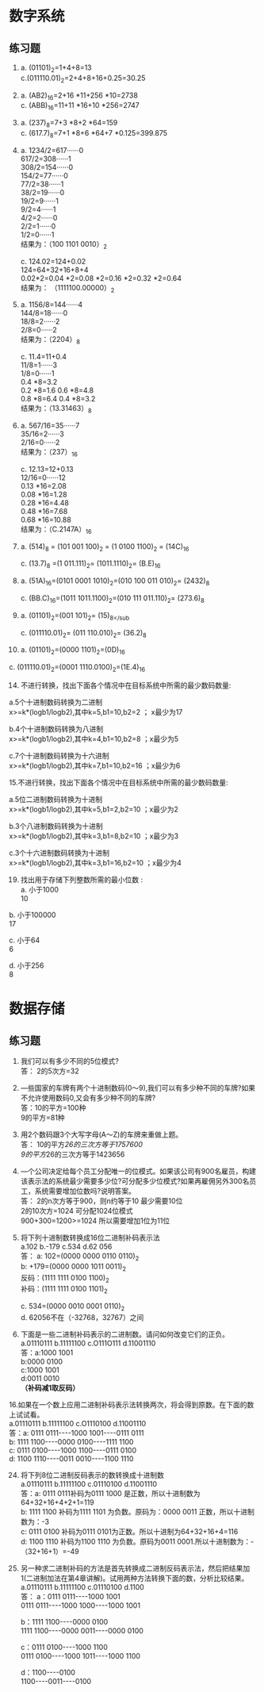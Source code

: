 # 数字系统
## 练习题
1. a. (01101)<sub>2</sub>=1+4+8=13  
   c.(011110.01)<sub>2</sub>=2+4+8+16+0.25=30.25 


2. a. (AB2)<sub>16</sub>=2+16 *11+256 *10=2738  
   c. (ABB)<sub>16</sub>=11+11 *16+10 *256=2747  


3. a. (237)<sub>8</sub>=7+3 *8+2 *64=159  
   c. (617.7)<sub>8</sub>=7+1 *8+6 *64+7 *0.125=399.875  


4. a. 1234/2=617······0  
      617/2=308······1  
      308/2=154······0  
      154/2=77······0  
      77/2=38······1  
      38/2=19······0  
      19/2=9······1  
      9/2=4······1  
      4/2=2······0  
      2/2=1······0  
      1/2=0······1  
   结果为：（100 1101 0010）<sub>2</sub>  


   c. 124.02=124+0.02  
      124=64+32+16+8+4  
      0.02*2=0.04 *2=0.08 *2=0.16 *2=0.32 *2=0.64  
      结果为： （1111100.00000）<sub>2</sub>  
     
5. a. 1156/8=144······4  
      144/8=18······0  
      18/8=2······2  
      2/8=0······2  
   结果为：（2204）<sub>8</sub>   


   c. 11.4=11+0.4  
      11/8=1······3  
      1/8=0······1  
      0.4 *8=3.2  
      0.2 *8=1.6
      0.6 *8=4.8  
      0.8 *8=6.4
      0.4 *8=3.2  
      结果为：（13.31463）<sub>8</sub> 
   
   
6. a. 567/16=35······7  
      35/16=2······3  
      2/16=0······2  
   结果为：（237）<sub>16</sub>   


   c. 12.13=12+0.13  
      12/16=0······12  
      0.13 *16=2.08  
      0.08 *16=1.28  
      0.28 *16=4.48  
      0.48 *16=7.68  
      0.68 *16=10.88  
      结果为：（C.2147A）<sub>16</sub>  
      
      
7. a. (514)<sub>8</sub>  = (101 001 100)<sub>2</sub>  = (1 0100 1100)<sub>2</sub> = (14C)<sub>16</sub>  


   c. (13.7)<sub>8</sub> =(1 011.111)<sub>2</sub>= (1011.1110)<sub>2</sub>=
   (B.E)<sub>16</sub>  
   
   
8. a. (51A)<sub>16</sub>=(0101 0001 1010)<sub>2</sub>=(010 100 011 010)<sub>2</sub>= (2432)<sub>8</sub>  


   c. (BB.C)<sub>16</sub>=(1011 1011.1100)<sub>2</sub>=(010 111 011.110)<sub>2</sub>= (273.6)<sub>8</sub>  
   
   
9. a. (01101)<sub>2</sub>=(001 101)<sub>2</sub>= (15)<sub>8</sub  


   c. (011110.01)<sub>2</sub>= (011 110.010)<sub>2</sub>= (36.2)<sub>8</sub>  
   
   
10. a. (01101)<sub>2</sub>=(0000 1101)<sub>2</sub>=(0D)<sub>16</sub>  


   c. (011110.01)<sub>2</sub>=(0001 1110.0100)<sub>2</sub>=(1E.4)<sub>16</sub>  
   
   
14. 不进行转换，找出下面各个情况中在目标系统中所需的最少数码数量:   

a.5个十进制数码转换为二进制  
x>=k*(logb1/logb2),其中k=5,b1=10,b2=2  ； x最少为17

b.4个十进制数码转换为八进制  
x>=k*(logb1/logb2),其中k=4,b1=10,b2=8  ；x最少为5

c.7个十进制数码转换为十六进制  
x>=k*(logb1/logb2),其中k=7,b1=10,b2=16   ；x最少为6

15.不进行转换，找出下面各个情况中在目标系统中所需的最少数码数量:  

a.5位二进制数码转换为十进制  
x>=k*(logb1/logb2),其中k=5,b1=2,b2=10  ；x最少为2

b.3个八进制数码转换为十进制  
x>=k*(logb1/logb2),其中k=3,b1=8,b2=10  ；x最少为3

c.3个十六进制数码转换为十进制  
x>=k*(logb1/logb2),其中k=3,b1=16,b2=10  ；x最少为4


19. 找出用于存储下列整数所需的最小位数 :  
a. 小于1000  
10  


b. 小于100000  
17  


c. 小于64   
6  


d. 小于256  
8  

# 数据存储
## 练习题
1. 我们可以有多少不同的5位模式?  
答：   2的5次方=32


2. —些国家的车牌有两个十进制数码(0〜9),我们可以有多少种不同的车牌?如果不允许使用数码0,又会有多少种不同的车牌?  
答：10的平方=100种  
   9的平方=81种


3. 用2个数码跟3个大写字母(A〜Z)的车牌来重做上题。  
答： 10的平方*26的三次方等于1757600  
     9的平方*26的三次方等于1423656


6. —个公司决定给每个员工分配唯一的位模式。如果该公司有900名雇员，构建该表示法的系统最少需要多少位?可分配多少位模式?如果再雇佣另外300名员工，系统需要增加位数吗?说明答案。  
答： 2的n次方等于900，则n约等于10  最少需要10位  
   2的10次方=1024  可分配1024位模式  
900+300=1200>=1024
  所以需要增加1位为11位  

12. 将下列十进制数转换成16位二进制补码表示法  
a.102 b.-179 c.534 d.62 056  
答： a: 102=(0000 0000 0110 0110)<sub>2</sub>  
     b: +179=(0000 0000 1011 0011)<sub>2</sub>  
       反码：(1111 1111 0100 1100)<sub>2</sub>  
       补码：(1111 1111 0100 1101)<sub>2</sub>  

    c. 534=(0000 0010 0001 0110)<sub>2</sub>   
    d. 62056不在（-32768，32767）之间
    
    
15. 下面是一些二进制补码表示的二进制数。请问如何改变它们的正负。  
a.01110111 b.11111100 c.O111O111 d.11001110  
答：a:1000 1001  
    b:0000 0100  
    c:1000 1001  
    d:0011 0010  
**（补码减1取反码）**  


16.如果在一个数上应用二进制补码表示法转换两次，将会得到原数。在下面的数上试试看。  
a.01110111 b.11111100 c.O1110100 d.11001110   
答：a: 0111 0111----1000 1001----0111 0111  
    b: 1111 1100----0000 0100----1111 1100  
    c: 0111 0100----1000 1100----0111 0100  
    d: 1100 1110----0011 0010----1100 1110  
    
    
24. 将下列8位二进制反码表示的数转换成十进制数  
a.01110111 b.11111100 c.01110100 d.11001110   
答：a: 0111 0111补码为0111 1000 是正数，所以十进制数为64+32+16+4+2+1=119    
    b: 1111 1100 补码为1111 1101 为负数。原码为：0000 0011 正数，所以十进制数为：-3  
    c: 0111 0100 补码为0111 0101为正数。所以十进制为64+32+16+4=116   
    d: 1100 1110 补码为1100 1110 为负数。原码为0011 0001.所以十进制数为：-（32+16+1）=-49   



26. 另一种求二进制补码的方法是首先转换成二进制反码表示法，然后把结果加1(二进制加法在第4章讲解)。试用两种方法转换下面的数，分析比较结果。  
a.01110111 b.11111100 c.01110100 d.1100  
答： a：0111 0111----1000 1001  
        0111 0111----1000 1000----1000 1001  

     b：1111 1100----0000 0100  
        1111 1100----0000 0011----0000 0100  
        
     c：0111 0100----1000 1100  
        0111 0100----1000 1011----1000 1100  
        
     d：1100----0100  
        1100----0011----0100
        
